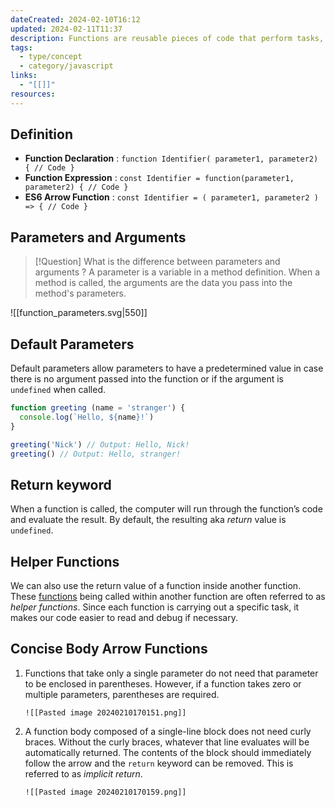 ```yaml
---
dateCreated: 2024-02-10T16:12
updated: 2024-02-11T11:37
description: Functions are reusable pieces of code that perform tasks, process data, and possibly return values.
tags:
  - type/concept
  - category/javascript
links:
  - "[[]]"
resources: 
---
```

## Definition
- **Function Declaration** : `function Identifier( parameter1, parameter2) { // Code }`
- **Function Expression** : `const Identifier = function(parameter1, parameter2) { // Code }`
- **ES6 Arrow Function** : `const Identifier = ( parameter1, parameter2 ) => { // Code }`
## Parameters and Arguments
>[!Question] What is the difference between parameters and arguments ?
> [](https://stackoverflow.com/posts/156787/timeline) A parameter is a variable in a method definition. When a method is called, the arguments are the data you pass into the method's parameters.

![[function_parameters.svg|550]]

## Default Parameters
Default parameters allow parameters to have a predetermined value in case there is no argument passed into the function or if the argument is `undefined` when called.
```js
function greeting (name = 'stranger') {
  console.log(`Hello, ${name}!`)
}

greeting('Nick') // Output: Hello, Nick!
greeting() // Output: Hello, stranger!
```
## Return keyword
When a function is called, the computer will run through the function’s code and evaluate the result. By default, the resulting aka *return* value is `undefined`.
## Helper Functions
We can also use the return value of a function inside another function. These [functions](https://www.codecademy.com/resources/docs/javascript/functions) being called within another function are often referred to as _helper functions_. Since each function is carrying out a specific task, it makes our code easier to read and debug if necessary.
## Concise Body Arrow Functions
1. Functions that take only a single parameter do not need that parameter to be enclosed in parentheses. However, if a function takes zero or multiple parameters, parentheses are required.
   
	   ![[Pasted image 20240210170151.png]]
1. A function body composed of a single-line block does not need curly braces. Without the curly braces, whatever that line evaluates will be automatically returned. The contents of the block should immediately follow the arrow and the `return` keyword can be removed. This is referred to as _implicit return_.
   
	   ![[Pasted image 20240210170159.png]]
